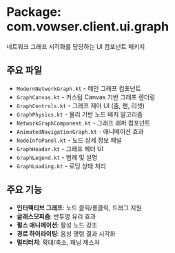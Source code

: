 # Package: com.vowser.client.ui.graph

네트워크 그래프 시각화를 담당하는 UI 컴포넌트 패키지

## 주요 파일
- `ModernNetworkGraph.kt` - 메인 그래프 컴포넌트
- `GraphCanvas.kt` - 커스텀 Canvas 기반 그래프 렌더링
- `GraphControls.kt` - 그래프 제어 UI (줌, 팬, 리셋)
- `GraphPhysics.kt` - 물리 기반 노드 배치 알고리즘
- `NetworkGraphComponent.kt` - 그래프 래퍼 컴포넌트
- `AnimatedNavigationGraph.kt` - 애니메이션 효과
- `NodeInfoPanel.kt` - 노드 상세 정보 패널
- `GraphHeader.kt` - 그래프 헤더 UI
- `GraphLegend.kt` - 범례 및 설명
- `GraphLoading.kt` - 로딩 상태 처리
 
## 주요 기능
- **인터랙티브 그래프**: 노드 클릭/롱클릭, 드래그 지원
- **글래스모피즘**: 반투명 유리 효과
- **펄스 애니메이션**: 활성 노드 강조
- **경로 하이라이팅**: 음성 명령 결과 시각화
- **멀티터치**: 확대/축소, 패닝 제스처